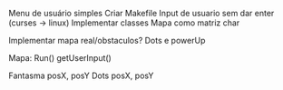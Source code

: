 Menu de usuário simples
Criar Makefile
Input de usuario sem dar enter (curses -> linux)
Implementar classes
Mapa como matriz char

Implementar mapa real/obstaculos?
Dots e powerUp

Mapa:
	Run()
	getUserInput()

Fantasma
	posX, posY
Dots
	posX, posY
